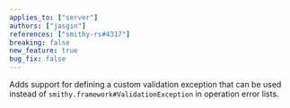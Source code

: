 ```yaml
---
applies_to: ["server"]
authors: ["jasgin"]
references: ["smithy-rs#4317"]
breaking: false
new_feature: true
bug_fix: false
---
```

Adds support for defining a custom validation exception that can be used instead of `smithy.framework#ValidationException` in operation error lists.
